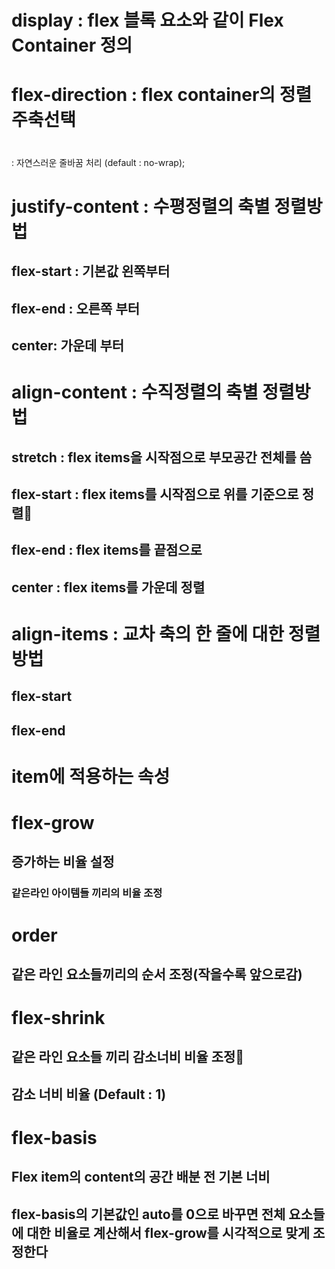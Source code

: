 # display : flex 블록 요소와 같이 Flex Container 정의
# flex-direction : flex container의 정렬 주축선택
# 
 : 자연스러운 줄바꿈 처리 (default : no-wrap);

# justify-content : 수평정렬의 축별 정렬방법
## flex-start : 기본값 왼쪽부터
## flex-end :  오른쪽 부터
## center: 가운데 부터

# align-content : 수직정렬의 축별 정렬방법
## stretch : flex items을 시작점으로 부모공간 전체를 씀
## flex-start : flex items를 시작점으로 위를 기준으로 정렬
## flex-end : flex items를 끝점으로
## center : flex items를 가운데 정렬

# align-items : 교차 축의 한 줄에 대한 정렬 방법
## flex-start
## flex-end 

# item에 적용하는 속성

# flex-grow
## 증가하는 비율 설정
### 같은라인 아이템들 끼리의 비율 조정

# order
## 같은 라인 요소들끼리의 순서 조정(작을수록 앞으로감)

# flex-shrink
## 같은 라인 요소들 끼리 감소너비 비율 조정
## 감소 너비 비율 (Default : 1)

# flex-basis
## Flex item의 content의 공간 배분 전 기본 너비
## flex-basis의 기본값인 auto를 0으로 바꾸면 전체 요소들에 대한 비율로 계산해서 flex-grow를 시각적으로 맞게 조정한다




